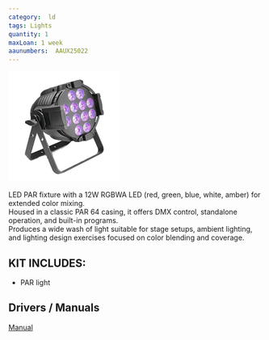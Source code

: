 ```yaml
---
category:  ld
tags: Lights
quantity: 1
maxLoan: 1 week
aaunumbers:  AAUX25022
---
```

![Parabolic 12 by 12W RGBW](/assets/images/equip/cameoPar12.png)

LED PAR fixture with a 12W RGBWA LED (red, green, blue, white, amber) for extended color mixing.<br>Housed in a classic PAR 64 casing, it offers DMX control, standalone operation, and built-in programs.<br>Produces a wide wash of light suitable for stage setups, ambient lighting, and lighting design exercises focused on color blending and coverage.
## KIT INCLUDES:
-  PAR light

## Drivers / Manuals
[Manual](https://www.manualslib.com/manual/1062428/Cameo-Clpst64rgbwau12w.html)



